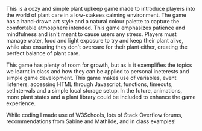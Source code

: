 This is a cozy and simple plant upkeep game made to introduce players into the world of plant care in a low-stakees calming environment. The game has a hand-drawn art style and a natural colour palette to capture the comfortable atmosphere intended. This game emphasizes patience and mindfulness and isn't meant to cause users any stress. Players must manage water, food and light exposure to try and keep their plant alive, while also ensuring they don't overcare for their plant either, creating the perfect balance of plant care.

This game has plenty of room for growth, but as is it exemplifies the topics we learnt in class and how they can be applied to personal ineterests and simple game development. This game makes use of variables, event listeners, accessing HTML through Javascript, functions, timeouts, setIntervals and a simple local storage setup. In the future, animations, more plant states and a plant library could be included to enhance the game experience.

While coding I made use of W3Schools, lots of Stack Overflow forums, recommendations from Sabine and Mathilde, and in class examples!